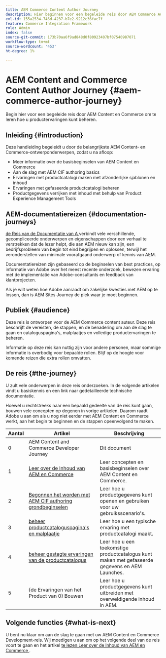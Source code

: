 ```yaml
---
title: AEM Commerce Content Author Journey
description: Hier beginnen voor een begeleide reis door AEM Commerce Authoring
exl-id: 155a2534-746d-4237-b7e2-9212c36fac7f
feature: Commerce Integration Framework
role: Admin
index: false
source-git-commit: 173b70aa6f9ad848d0f80923407bf07540987071
workflow-type: tm+mt
source-wordcount: '453'
ht-degree: 1%

---
```


# AEM Content and Commerce Content Author Journey {#aem-commerce-author-journey}

Begin hier voor een begeleide reis door AEM Content en Commerce om te leren hoe u productervaringen kunt beheren.

## Inleiding {#introduction}

Deze handleiding begeleidt u door de belangrijkste AEM Content- en Commerce-ontwerponderwerpen, zodat u na afloop:

* Meer informatie over de basisbeginselen van AEM Content en Commerce
* Aan de slag met AEM CIF authoring basics
* Ervaringen met productcatalogi maken met afzonderlijke sjablonen en inhoud
* Ervaringen met gefaseerde productcatalogi beheren
* Productgegevens verrijken met inhoud met behulp van Product Experience Management Tools

## AEM-documentatiereizen {#documentation-journeys}

[ de Reis van de Documentatie van A ](/help/journey-documentation/documentation-journeys.md) verbindt vele verschillende, gecompliceerde onderwerpen en eigenschappen door een verhaal te verstrekken dat de lezer helpt, die aan AEM nieuw kan zijn, een bedrijfsprobleem van begin tot eind begrijpen en oplossen, terwijl het veronderstellen van minimale voorafgaand onderwerp of kennis van AEM.

Documentatiereizen zijn gebaseerd op de beginselen van best practices, op informatie van Adobe over het meest recente onderzoek, bewezen ervaring met de implementatie van Adobe-consultants en feedback van klantprojecten.

Als je wilt weten hoe Adobe aanraadt om zakelijke kwesties met AEM op te lossen, dan is AEM Sites Journey de plek waar je moet beginnen.

## Publiek {#audience}

Deze reis is ontworpen voor de AEM Commerce content auteur. Deze reis beschrijft de vereisten, de stappen, en de benadering om aan de slag te gaan en cataloguspagina&#39;s, malplaatjes en volledige productervaringen te beheren.

Informatie op deze reis kan nuttig zijn voor andere personen, maar sommige informatie is overbodig voor bepaalde rollen. Blijf op de hoogte voor komende reizen die extra rollen omvatten.

## De reis {#the-journey}

U zult vele onderwerpen in deze reis onderzoeken. In de volgende artikelen vindt u basiskennis en een link naar gedetailleerde technische documentatie.

Hoewel u rechtstreeks naar een bepaald gedeelte van de reis kunt gaan, bouwen vele concepten op degenen in vorige artikelen. Daarom raadt Adobe u aan om als u nog niet eerder met AEM Content en Commerce werkt, aan het begin te beginnen en de stappen opeenvolgend te maken.

| Aantal | Artikel | Beschrijving |
|---|---|---|
| 0 | AEM Content and Commerce Developer Journey | Dit document |
| 1 | [ Leer over de Inhoud van AEM en Commerce ](/help/commerce-cloud/introduction.md) | Leer concepten en basisbeginselen over AEM Content en Commerce. |
| 2 | [ Begonnen het worden met AEM CIF authoring grondbeginselen ](getting-started.md) | Leer hoe u productgegevens kunt openen en gebruiken voor uw gebruiksscenario&#39;s. |
| 3 | [ beheer productcataloguspagina&#39;s en malplaatje ](catalog-templates.md) | Leer hoe u een typische ervaring met productcatalogi maakt. |
| 4 | [ beheer gestagte ervaringen van de productcatalogus ](staged-catalog.md) | Leer hoe u een toekomstige productcatalogus kunt maken met gefaseerde gegevens en AEM Launches. |
| 5 | {de Ervaringen van het Product van 0} Bouwen [](product-experience-management.md) | Leer hoe u productgegevens kunt uitbreiden met overweldigende inhoud in AEM. |

## Volgende functies {#what-is-next}

U bent nu klaar om aan de slag te gaan met uw AEM Content en Commerce Development-reis. Wij moedigen u aan om op het volgende deel van de reis voort te gaan en het artikel [ te lezen Leer over de Inhoud van AEM en Commerce ](/help/commerce-cloud/introduction.md).
